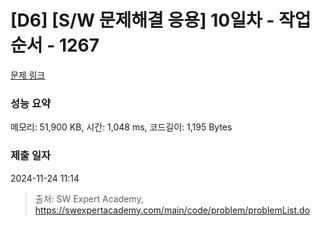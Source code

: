 # [D6] [S/W 문제해결 응용] 10일차 - 작업순서 - 1267 

[문제 링크](https://swexpertacademy.com/main/code/problem/problemDetail.do?contestProbId=AV18TrIqIwUCFAZN) 

### 성능 요약

메모리: 51,900 KB, 시간: 1,048 ms, 코드길이: 1,195 Bytes

### 제출 일자

2024-11-24 11:14



> 출처: SW Expert Academy, https://swexpertacademy.com/main/code/problem/problemList.do